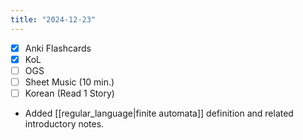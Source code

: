 ```yaml
---
title: "2024-12-23"
---
```


- [x] Anki Flashcards
- [x] KoL
- [ ] OGS
- [ ] Sheet Music (10 min.)
- [ ] Korean (Read 1 Story)

* Added [[regular_language|finite automata]] definition and related introductory notes.
